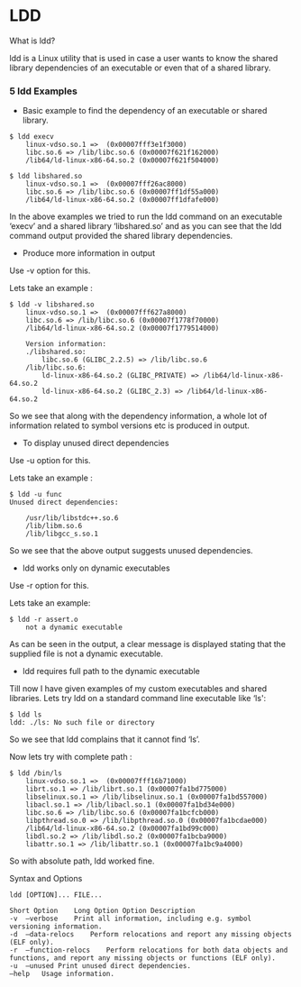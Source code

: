# LDD

What is ldd?

ldd is a Linux utility that is used in case a user wants to know the shared library dependencies of an executable or even that of a shared library.


### 5 ldd Examples

* Basic example to find the dependency of an executable or shared library.
```
$ ldd execv
	linux-vdso.so.1 =>  (0x00007fff3e1f3000)
	libc.so.6 => /lib/libc.so.6 (0x00007f621f162000)
	/lib64/ld-linux-x86-64.so.2 (0x00007f621f504000)
```
```
$ ldd libshared.so
	linux-vdso.so.1 =>  (0x00007fff26ac8000)
	libc.so.6 => /lib/libc.so.6 (0x00007ff1df55a000)
	/lib64/ld-linux-x86-64.so.2 (0x00007ff1dfafe000)
```

In the above examples we tried to run the ldd command on an executable ‘execv’ and a shared library ‘libshared.so’ and as you can see that the ldd command output provided the shared library dependencies.

* Produce more information in output

Use -v option for this.

Lets take an example :
```
$ ldd -v libshared.so
	linux-vdso.so.1 =>  (0x00007fff627a8000)
	libc.so.6 => /lib/libc.so.6 (0x00007f1778f70000)
	/lib64/ld-linux-x86-64.so.2 (0x00007f1779514000)

	Version information:
	./libshared.so:
		libc.so.6 (GLIBC_2.2.5) => /lib/libc.so.6
	/lib/libc.so.6:
		ld-linux-x86-64.so.2 (GLIBC_PRIVATE) => /lib64/ld-linux-x86-64.so.2
		ld-linux-x86-64.so.2 (GLIBC_2.3) => /lib64/ld-linux-x86-64.so.2
```

So we see that along with the dependency information, a whole lot of information related to symbol versions etc is produced in output.

* To display unused direct dependencies

Use -u option for this.

Lets take an example :
```
$ ldd -u func
Unused direct dependencies:

	/usr/lib/libstdc++.so.6
	/lib/libm.so.6
	/lib/libgcc_s.so.1
```
So we see that the above output suggests unused dependencies.

* ldd works only on dynamic executables

Use -r option for this.

Lets take an example:
```
$ ldd -r assert.o
	not a dynamic executable
```
As can be seen in the output, a clear message is displayed stating that the supplied file is not a dynamic executable.

* ldd requires full path to the dynamic executable

Till now I have given examples of my custom executables and shared libraries. Lets try ldd on a standard command line executable like ‘ls':

```
$ ldd ls
ldd: ./ls: No such file or directory
```

So we see that ldd complains that it cannot find ‘ls’.

Now lets try with complete path :
```
$ ldd /bin/ls
	linux-vdso.so.1 =>  (0x00007fff16b71000)
	librt.so.1 => /lib/librt.so.1 (0x00007fa1bd775000)
	libselinux.so.1 => /lib/libselinux.so.1 (0x00007fa1bd557000)
	libacl.so.1 => /lib/libacl.so.1 (0x00007fa1bd34e000)
	libc.so.6 => /lib/libc.so.6 (0x00007fa1bcfcb000)
	libpthread.so.0 => /lib/libpthread.so.0 (0x00007fa1bcdae000)
	/lib64/ld-linux-x86-64.so.2 (0x00007fa1bd99c000)
	libdl.so.2 => /lib/libdl.so.2 (0x00007fa1bcba9000)
	libattr.so.1 => /lib/libattr.so.1 (0x00007fa1bc9a4000)
```

So with absolute path, ldd worked fine.

Syntax and Options
```
ldd [OPTION]... FILE...
```
```
Short Option	Long Option	Option Description
-v	–verbose	Print all information, including e.g. symbol versioning information.
-d	–data-relocs	Perform relocations and report any missing objects (ELF only).
-r	–function-relocs	Perform relocations for both data objects and functions, and report any missing objects or functions (ELF only).
-u	–unused	Print unused direct dependencies.
–help	Usage information.
```